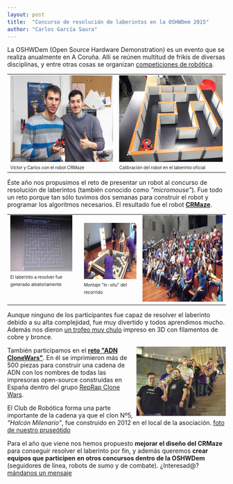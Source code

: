 ```yaml
---
layout: post
title:  "Concurso de resolución de laberintos en la OSHWDem 2015"
author: "Carlos García Saura"
---
```


La OSHWDem (Open Source Hardware Demonstration) es un evento que se realiza anualmente en A Coruña. Allí se reúnen multitud de frikis de diversas disciplinas, y entre otras cosas se organizan [competiciones de robótica](http://oshwdem.org/concursos/).


<table border="0" width="100%">
  <tr>
    <td>
      <img src="/historia/eventos/2015_OSHWDem/2015-CRMaze_VictorCarlos.jpg" height="200px"/><br/>
      <font size="1">
      Víctor y Carlos con el robot CRMaze
      </font>
    </td>
    <td>
      <img src="/historia/eventos/2015_OSHWDem/2015-11-06_CRMaze_prueba.jpg" height="200px"/><br/>
      <font size="1">
      Calibración del robot en el laberinto oficial
      </font>
    </td>
  </tr>
</table>

Éste año nos propusimos el reto de presentar un robot al concurso de resolución de laberintos (también conocido como *"micromouse"*). Fue todo un reto porque tan sólo tuvimos dos semanas para construir el robot y programar los algoritmos necesarios.
El resultado fue el robot [**CRMaze**](https://github.com/CRM-UAM/CRMaze).

<table border="0" width="100%">
  <tr>
    <td style="vertical-align: top;">
      <img src="/historia/eventos/2015_OSHWDem/2015-11-07_montajeLaberinto1.jpg" height="130px"/><br/>
      <font size="1">
      El laberinto a resolver fue generado aleatoriamente
      </font>
    </td>
    <td>
      <img src="/historia/eventos/2015_OSHWDem/2015-11-07_montajeLaberinto2.jpg" height="130px"/><br/>
      <font size="1">
      Montaje "in-situ" del recorrido
      </font>
    </td>
    <td>
      <img src="/historia/eventos/2015_OSHWDem/2015-11-07_publico.jpg" height="200px"/><br/>
    </td>
  </tr>
</table>

Aunque ninguno de los participantes fue capaz de resolver el laberinto debido a su alta complejidad, fue muy divertido y todos aprendimos mucho. Además nos dieron [un trofeo muy chulo](/historia/eventos/2015_OSHWDem/trofeoOSHWDem2015.jpg) impreso en 3D con filamentos de cobre y bronce.



<img src="/historia/eventos/2015_OSHWDem/2015_OSHWDem_cadenaADNcloneWars.jpg" alt="Foto de la cadena de ADN CloneWars, tomada por Daniel Lopez" height="160px" style="float:right;"/>

También participamos en el [**reto "ADN CloneWars"**](https://github.com/brico-labs/RetoADNCloneWars). En él se imprimieron más de 500 piezas para construir una cadena de ADN con los nombres de todas las impresoras open-source construidas en España dentro del grupo [RepRap Clone Wars](www.reprap.org/wiki/Clone_wars).

El Club de Robótica forma una parte importante de la cadena ya que el clon Nº5, *"Halcón Milenario"*, fue construido en 2012 en el local de la asociación. [foto de nuestro pruseótido](/historia/eventos/2015_OSHWDem/2015_ADNcloneWars_HalconMilenario.jpg)


Para el año que viene nos hemos propuesto **mejorar el diseño del CRMaze** para conseguir resolver el laberinto por fin, y además queremos **crear equipos que participen en otros concursos dentro de la OSHWDem** (seguidores de línea, robots de sumo y de combate). ¿Interesad@? [mándanos un mensaje](/contacto)

